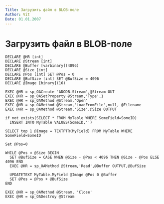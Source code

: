 ```yaml
---
Title: Загрузить файл в BLOB-поле
Author: Vit
Date: 01.01.2007
---
```



Загрузить файл в BLOB-поле
==========================

    DECLARE @HR [int]
    DECLARE @Stream [int]
    DECLARE @Buffer [varbinary](4096)
    DECLARE @Size [int]
    DECLARE @Pos [int] SET @Pos = 0
    DECLARE @BufSize [int] SET @BufSize = 4096
    DECLARE @Image [binary](16)
   
    EXEC @HR = sp_OACreate 'ADODB.Stream',@Stream OUT 
    EXEC @HR = sp_OASetProperty @Stream,'Type',1
    EXEC @HR = sp_OAMethod @Stream,'Open' 
    EXEC @HR = sp_OAMethod @Stream,'LoadFromFile',null, @Filename
    EXEC @HR = sp_OAMethod @Stream,'Size',@Size OUTPUT
   
    if not exists(SELECT * FROM MyTable WHERE SomeField=SomeID)
      INSERT INTO MyTable VALUES(SomeID,'')
   
    SELECT top 1 @Image = TEXTPTR(MyField) FROM MyTable WHERE SomeField=SomeID
   
    Set @Pos=0
   
    WHILE @Pos < @Size BEGIN
      SET @BufSize = CASE WHEN @Size - @Pos < 4096 THEN @Size - @Pos ELSE 4096 END
      EXEC @HR = sp_OAMethod @Stream,'Read',@Buffer OUTPUT,@BufSize
   
      UPDATETEXT MyTable.MyField @Image @Pos 0 @Buffer
      SET @Pos = @Pos + @BufSize
    END
   
    EXEC @HR = sp_OAMethod @Stream, 'Close'
    EXEC @HR = sp_OADestroy @Stream
